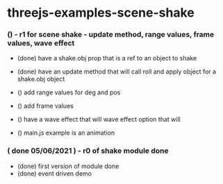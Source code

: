 # threejs-examples-scene-shake

### () - r1 for scene shake - update method, range values, frame values, wave effect
* (done) have a shake.obj prop that is a ref to an object to shake
* (done) have an update method that will call roll and apply object for a shake.obj object


* () add range values for deg and pos
* () add frame values
* () have a wave effect that will wave effect option that will
* () main.js example is an animation

### ( done 05/06/2021 ) - r0 of shake module done
* (done) first version of module done
* (done) event driven demo
